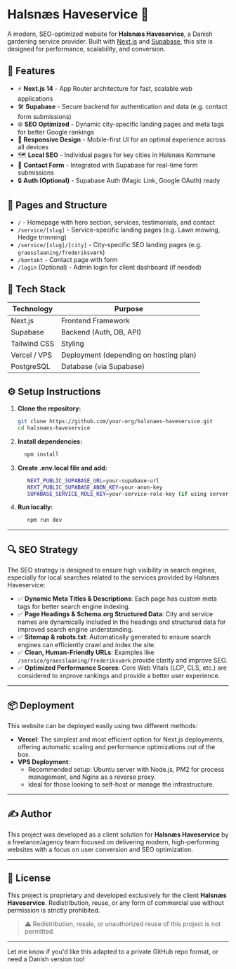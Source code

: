 # Halsnæs Haveservice 🌿

A modern, SEO-optimized website for **Halsnæs Haveservice**, a Danish gardening service provider. Built with [Next.js](https://nextjs.org/) and [Supabase](https://supabase.com/), this site is designed for performance, scalability, and conversion.

## 🚀 Features

- ⚡️ **Next.js 14** - App Router architecture for fast, scalable web applications
- 🛠️ **Supabase** - Secure backend for authentication and data (e.g. contact form submissions)
- 🌐 **SEO Optimized** - Dynamic city-specific landing pages and meta tags for better Google rankings
- 📱 **Responsive Design** - Mobile-first UI for an optimal experience across all devices
- 🗺️ **Local SEO** - Individual pages for key cities in Halsnæs Kommune
- 📩 **Contact Form** - Integrated with Supabase for real-time form submissions
- 🔒 **Auth (Optional)** - Supabase Auth (Magic Link, Google OAuth) ready

## 🏡 Pages and Structure

- `/` - Homepage with hero section, services, testimonials, and contact
- `/service/[slug]` - Service-specific landing pages (e.g. Lawn mowing, Hedge trimming)
- `/service/[slug]/[city]` - City-specific SEO landing pages (e.g. `graesslaaning/frederiksværk`)
- `/kontakt` - Contact page with form
- `/login` (Optional) - Admin login for client dashboard (if needed)

## 🧠 Tech Stack

| Technology     | Purpose                                |
|----------------|----------------------------------------|
| Next.js        | Frontend Framework                     |
| Supabase       | Backend (Auth, DB, API)                |
| Tailwind CSS   | Styling                                |
| Vercel / VPS   | Deployment (depending on hosting plan) |
| PostgreSQL     | Database (via Supabase)                |

## ⚙️ Setup Instructions

1. **Clone the repository:**

   ```bash
   git clone https://github.com/your-org/halsnaes-haveservice.git
   cd halsnaes-haveservice


2. **Install dependencies:**
   
   ```bash
     npm install

3. **Create .env.local file and add:**

     ```bash
        NEXT_PUBLIC_SUPABASE_URL=your-supabase-url
        NEXT_PUBLIC_SUPABASE_ANON_KEY=your-anon-key
        SUPABASE_SERVICE_ROLE_KEY=your-service-role-key (if using server actions)

4. **Run locally:**

      ```bash
         npm run dev

---

## 🔍 SEO Strategy

The SEO strategy is designed to ensure high visibility in search engines, especially for local searches related to the services provided by Halsnæs Haveservice:

- ✅ **Dynamic Meta Titles & Descriptions**: Each page has custom meta tags for better search engine indexing.
- ✅ **Page Headings & Schema.org Structured Data**: City and service names are dynamically included in the headings and structured data for improved search engine understanding.
- ✅ **Sitemap & robots.txt**: Automatically generated to ensure search engines can efficiently crawl and index the site.
- ✅ **Clean, Human-Friendly URLs**: Examples like `/service/graesslaaning/frederiksværk` provide clarity and improve SEO.
- ✅ **Optimized Performance Scores**: Core Web Vitals (LCP, CLS, etc.) are considered to improve rankings and provide a better user experience.

---

## 📦 Deployment

This website can be deployed easily using two different methods:

- **Vercel**: The simplest and most efficient option for Next.js deployments, offering automatic scaling and performance optimizations out of the box.
- **VPS Deployment**:
  - Recommended setup: Ubuntu server with Node.js, PM2 for process management, and Nginx as a reverse proxy.
  - Ideal for those looking to self-host or manage the infrastructure.

---

## ✍️ Author

This project was developed as a client solution for **Halsnæs Haveservice** by a freelance/agency team focused on delivering modern, high-performing websites with a focus on user conversion and SEO optimization.

---

## 📄 License

This project is proprietary and developed exclusively for the client **Halsnæs Haveservice**. Redistribution, reuse, or any form of commercial use without permission is strictly prohibited.

> ⚠️ Redistribution, resale, or unauthorized reuse of this project is not permitted.

---


Let me know if you'd like this adapted to a private GitHub repo format, or need a Danish version too!

